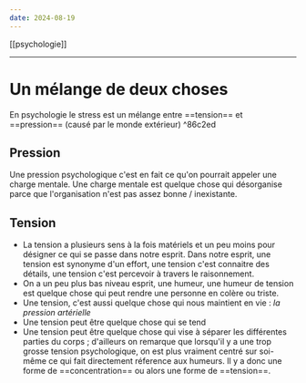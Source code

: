 ```yaml
---
date: 2024-08-19
---
```

[[psychologie]]
___
# Un mélange de deux choses 
En psychologie le stress est un mélange entre ==tension== et ==pression== (causé par le monde extérieur)  ^86c2ed
## Pression
Une pression psychologique c'est en fait ce qu'on pourrait appeler une charge mentale. Une charge mentale est quelque chose qui désorganise parce que l'organisation n'est pas assez bonne / inexistante.
## Tension
- La tension a plusieurs sens à la fois matériels et un peu moins pour désigner ce qui se passe dans notre esprit. 
Dans notre esprit, une tension est synonyme d'un effort, une tension c'est connaitre des détails, une tension c'est percevoir à travers le raisonnement. 
- On a un peu plus bas niveau esprit, une humeur, une humeur de tension est quelque chose qui peut rendre une personne en colère ou triste. 
- Une tension, c'est aussi quelque chose qui nous maintient en vie : *la pression artérielle*
- Une tension peut être quelque chose qui se tend
- Une tension peut être quelque chose qui vise à séparer les différentes parties du corps ; d'ailleurs on remarque que lorsqu'il y a une trop grosse tension psychologique, on est plus vraiment centré sur soi-même ce qui fait directement réference aux humeurs.
Il y a donc une forme de ==concentration== ou alors une forme de ==tension==.